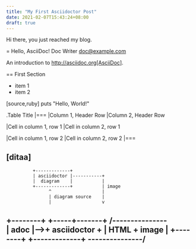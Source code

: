 ```yaml
---
title: "My First Asciidoctor Post"
date: 2021-02-07T15:43:24+08:00
draft: true
---
```


Hi there, you just reached my blog.

= Hello, AsciiDoc!
Doc Writer <doc@example.com>

An introduction to http://asciidoc.org[AsciiDoc].

== First Section

* item 1
* item 2

[source,ruby]
puts "Hello, World!"

.Table Title 
|=== 
|Column 1, Header Row |Column 2, Header Row 

|Cell in column 1, row 1
|Cell in column 2, row 1

|Cell in column 1, row 2
|Cell in column 2, row 2
|===

[ditaa]
----
              +-------------+
              | asciidoctor |-----------+
              |  diagram    |           |
              +-------------+           | image
                    ^                   |
                    | diagram source    |
                    |                   v
 +--------+   +-----+-------+    /---------------\
 |  adoc  |-->+ asciidoctor +    | HTML + image  |
 +--------+   +-------------+    \---------------/
----
